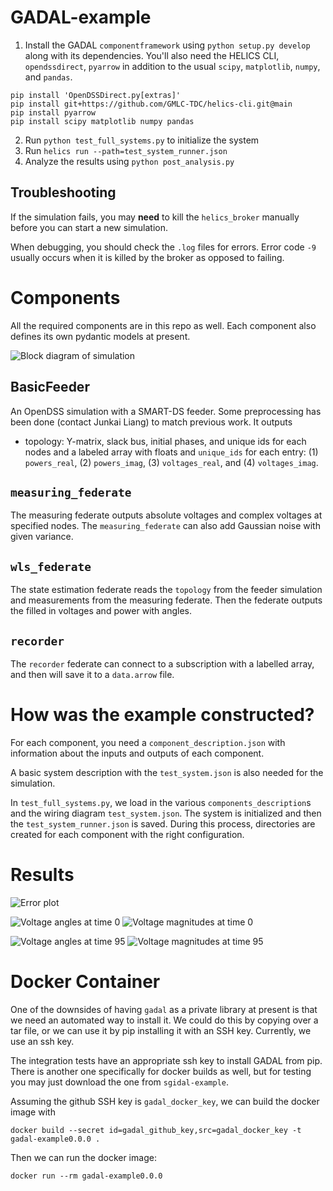 # GADAL-example


1. Install the GADAL `componentframework` using `python setup.py develop` along with its dependencies. You'll also need the HELICS CLI, `opendssdirect`, `pyarrow` in addition to the usual `scipy`, `matplotlib`, `numpy`, and `pandas`.
```
pip install 'OpenDSSDirect.py[extras]'
pip install git+https://github.com/GMLC-TDC/helics-cli.git@main
pip install pyarrow
pip install scipy matplotlib numpy pandas
```
2. Run `python test_full_systems.py` to initialize the system
3. Run `helics run --path=test_system_runner.json`
4. Analyze the results using `python post_analysis.py`

## Troubleshooting

If the simulation fails, you may **need** to kill the `helics_broker` manually before you can start a new simulation.

When debugging, you should check the `.log` files for errors. Error code `-9` usually occurs when it is killed by the broker as opposed to failing.

# Components 

All the required components are in this repo as well. Each component
also defines its own pydantic models at present.

![Block diagram of simulation](sgidal-example.png)

## BasicFeeder

An OpenDSS simulation with a SMART-DS feeder. Some preprocessing has been done
(contact Junkai Liang) to match previous work. It outputs
- topology: Y-matrix, slack bus, initial phases, and unique ids for each nodes
and a labeled array with floats and `unique_ids` for each entry: (1)
`powers_real`, (2) `powers_imag`, (3) `voltages_real`, and (4) `voltages_imag`.

## `measuring_federate`

The measuring federate outputs absolute voltages and complex voltages at specified nodes. The `measuring_federate` can also add Gaussian
noise with given variance.

## `wls_federate`

The state estimation federate reads the `topology` from the feeder simulation
and measurements from the measuring federate. Then the federate outputs the
filled in voltages and power with angles.

## `recorder`

The `recorder` federate can connect to a subscription with a labelled array, and
then will save it to a `data.arrow` file.

# How was the example constructed?

For each component, you need a `component_description.json` with
information about the inputs and outputs of each component.

A basic system description with the `test_system.json` is also
needed for the simulation.

In `test_full_systems.py`, we load in the various `components_description`s and
the wiring diagram `test_system.json`. The system is initialized and then the
`test_system_runner.json` is saved. During this process, directories are created
for each component with the right configuration.

# Results

![Error plot](errors.png)

![Voltage angles at time 0](voltage_angles_0.png)
![Voltage magnitudes at time 0](voltage_magnitudes_0.png)

![Voltage angles at time 95](voltage_angles_95.png)
![Voltage magnitudes at time 95](voltage_magnitudes_95.png)

# Docker Container

One of the downsides of having `gadal` as a private library at present is that we need an automated
way to install it. We could do this by copying over a tar file, or we can use it by pip installing
it with an SSH key. Currently, we use an ssh key.

The integration tests have an appropriate ssh key to install GADAL from pip. There is another
one specifically for docker builds as well, but for testing you may just download the one from `sgidal-example`.

Assuming the github SSH key is `gadal_docker_key`, we can build the docker image with
```
docker build --secret id=gadal_github_key,src=gadal_docker_key -t gadal-example0.0.0 .
```

Then we can run the docker image:
```
docker run --rm gadal-example0.0.0
```
